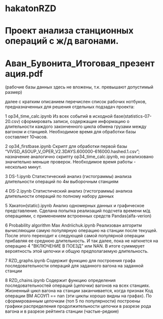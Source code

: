 # hakatonRZD
# Проект анализа станционных операций с ж/д вагонами.
# Аван_Бувонита_Итоговая_презентация.pdf

(рабочие базы данных здесь не вложены, т.к. превышают допустимый размер)

далее с кратким описанием перечислен список рабочих нотбуков, предназначенных для решения отдельных подзадач проекта:

 1
op34_time_calc.ipynb
Из всех событий в исходной базе(statistics-07-20.csv) сформировать записи, содержащие информацию о длительности каждого законченного цикла обмена грузами между вагоном и станцией. Необходимое время для обработки базы составляет 10часов.

2
op34_firstbase.ipynb
Скрипт для обработки первой базы “VIVSD_ASOUP_V_OPER_V2.3DAYS.600000-616000.hashed.1.csv”; 
назначение аналогично скрипту op34_time_calc.ipynb, но реализовано значительно меньше проверок. Необходимое время работы - несколько минут.

3
DS-1.ipynb
Статистический анализ (гистограммы) анализа длительности операций по 4м выборочным станциям

4
DS-2.ipynb
Статистический анализ (гистограммы) анализа длительности операций по полному набору данных

5
Хакатон(static).ipynb
Анализ одномерных данных и графическое представление. Сделана попытка реализаций подсчета времени м/д операциями, с применением встроенных средств Pandas(alfa-verion)

6
Probability algorithm Max Andriichuk.ipynb
Реализован алгоритм вычисляющии самую популярную операцию на станции после текущей. После этого переходит к следующей самой популярной операции прибавляя ее среднюю длительность. И так далее, пока не наткнется на операцию 4 "ВКЛЮЧЕНИЕ В ПОЕЗД" или NAN.  В итоге суммирует вероятность этой цепочки и общую предполагаемую длительность.

7
RZD_graphs.ipynb
Содержит функцию для построения графа последовательности операций для заданного вагона на заданной станции

8
RZD_chains.ipynb
Содержит функцию определения последовательностей операций (цепочки) вагонов на всех станциях. Жизненный цикл вагона на станции заканчивается, когда признак Код операции ВМ АСОУП == nan (эти циклы хорошо видны на графах).
По сформированным цепочкам (топ 5 по популярности) построены графики распределения продолжительности цепочки в разрезе рода вагона и в разрезе рейтинга станции (частые-редкие)
